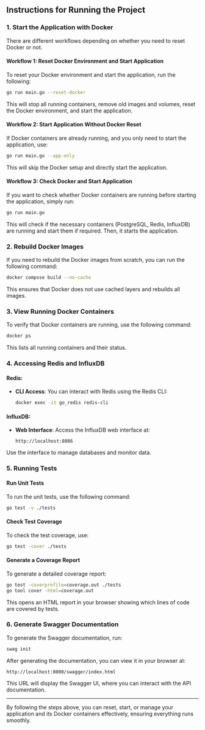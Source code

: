 ## Instructions for Running the Project

### 1. Start the Application with Docker

There are different workflows depending on whether you need to reset Docker or not.

#### Workflow 1: Reset Docker Environment and Start Application

To reset your Docker environment and start the application, run the following:

```bash
go run main.go --reset-docker
```

This will stop all running containers, remove old images and volumes, reset the Docker environment, and start the
application.

#### Workflow 2: Start Application Without Docker Reset

If Docker containers are already running, and you only need to start the application, use:

```bash
go run main.go --app-only
```

This will skip the Docker setup and directly start the application.

#### Workflow 3: Check Docker and Start Application

If you want to check whether Docker containers are running before starting the application, simply run:

```bash
go run main.go
```

This will check if the necessary containers (PostgreSQL, Redis, InfluxDB) are running and start them if required. Then,
it starts the application.

### 2. Rebuild Docker Images

If you need to rebuild the Docker images from scratch, you can run the following command:

```bash
docker compose build --no-cache
```

This ensures that Docker does not use cached layers and rebuilds all images.

### 3. View Running Docker Containers

To verify that Docker containers are running, use the following command:

```bash
docker ps
```

This lists all running containers and their status.

### 4. Accessing Redis and InfluxDB

#### Redis:

- **CLI Access**: You can interact with Redis using the Redis CLI:

  ```bash
  docker exec -it go_redis redis-cli
  ```

#### InfluxDB:

- **Web Interface**: Access the InfluxDB web interface at:

  ```plaintext
  http://localhost:8086
  ```

Use the interface to manage databases and monitor data.

### 5. Running Tests

#### Run Unit Tests

To run the unit tests, use the following command:

```bash
go test -v ./tests
```

#### Check Test Coverage

To check the test coverage, use:

```bash
go test -cover ./tests
```

#### Generate a Coverage Report

To generate a detailed coverage report:

```bash
go test -coverprofile=coverage.out ./tests
go tool cover -html=coverage.out
```

This opens an HTML report in your browser showing which lines of code are covered by tests.

### 6. Generate Swagger Documentation

To generate the Swagger documentation, run:

```bash
swag init
```

After generating the documentation, you can view it in your browser at:

```plaintext
http://localhost:8000/swagger/index.html
```

This URL will display the Swagger UI, where you can interact with the API documentation.

---

By following the steps above, you can reset, start, or manage your application and its Docker containers effectively,
ensuring everything runs smoothly.

```